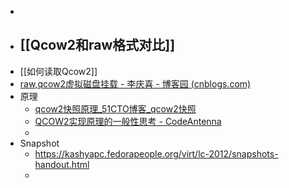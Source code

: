 -
- [[Qcow2和raw格式对比]]
	-
- [[如何读取Qcow2]]
- [raw,qcow2虚拟磁盘挂载 - 李庆喜 - 博客园 (cnblogs.com)](https://www.cnblogs.com/lixuebin/p/10814455.html)
- 原理
	- [qcow2快照原理_51CTO博客_qcow2快照](https://blog.51cto.com/zybcloud/2159376)
	- [QCOW2实现原理的一般性思考 - CodeAntenna](https://codeantenna.com/a/gnW0HJE0jP)
	-
- Snapshot
	- https://kashyapc.fedorapeople.org/virt/lc-2012/snapshots-handout.html
	-